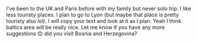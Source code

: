 I've been to the UK and Paris before with my family but never solo trip. I like less touristy places. I plan to go to Lyon (but maybe that place is pretty touristy also lol). I will copy your text and look at it as I plan. Yeah I think baltics area will be really nice. Let me know if you have any more suggestions 😊 did you visit Bosnia and Herzegovina?
